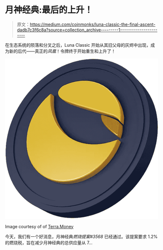 # 月神经典:最后的上升！

> 原文：<https://medium.com/coinmonks/luna-classic-the-final-ascent-dadb7c3f6c8a?source=collection_archive---------1----------------------->

在生态系统的陨落和分叉之后，Luna Classic 开始从其旧父母的灰烬中出现，成为新的后代——真正的*凤凰*！令牌终于开始重生和上升了！

![](img/28d777ec4b11b3dd1ede8ef44daa3721.png)

Image courtesy of of [Terra.Money](https://www.terra.money/)

今天，我们有一个好消息，月神经典*燃烧提案#3568* 已经通过。该提案要求 1.2%的燃烧税，旨在减少月神经典的总供应量从 7…